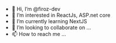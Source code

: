 - 👋 Hi, I’m @firoz-dev
- 👀 I’m interested in ReactJs, ASP.net core
- 🌱 I’m currently learning NextJS
- 💞️ I’m looking to collaborate on ...
- 📫 How to reach me ...

<!---
firoz-dev/firoz-dev is a ✨ special ✨ repository because its `README.md` (this file) appears on your GitHub profile.
You can click the Preview link to take a look at your changes.
--->
